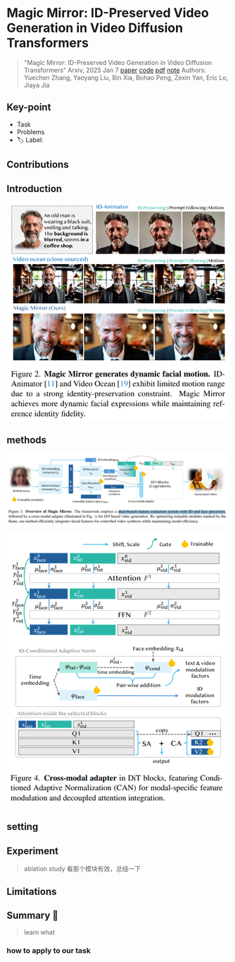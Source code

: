 # Magic Mirror: ID-Preserved Video Generation in Video Diffusion Transformers

> "Magic Mirror: ID-Preserved Video Generation in Video Diffusion Transformers" Arxiv, 2025 Jan 7
> [paper](http://arxiv.org/abs/2501.03931v1) [code](https://github.com/dvlab-research/MagicMirror/) [pdf](./2025_01_Arxiv_Magic-Mirror--ID-Preserved-Video-Generation-in-Video-Diffusion-Transformers.pdf) [note](./2025_01_Arxiv_Magic-Mirror--ID-Preserved-Video-Generation-in-Video-Diffusion-Transformers_Note.md)
> Authors: Yuechen Zhang, Yaoyang Liu, Bin Xia, Bohao Peng, Zexin Yan, Eric Lo, Jiaya Jia

## Key-point

- Task
- Problems
- :label: Label:

## Contributions

## Introduction

![fig2](docs/2025_01_Arxiv_Magic-Mirror--ID-Preserved-Video-Generation-in-Video-Diffusion-Transformers_Note/fig2.png)



## methods

![fig3](docs/2025_01_Arxiv_Magic-Mirror--ID-Preserved-Video-Generation-in-Video-Diffusion-Transformers_Note/fig3.png)



![fig4](docs/2025_01_Arxiv_Magic-Mirror--ID-Preserved-Video-Generation-in-Video-Diffusion-Transformers_Note/fig4.png)



## setting

## Experiment

> ablation study 看那个模块有效，总结一下

## Limitations

## Summary :star2:

> learn what

### how to apply to our task

